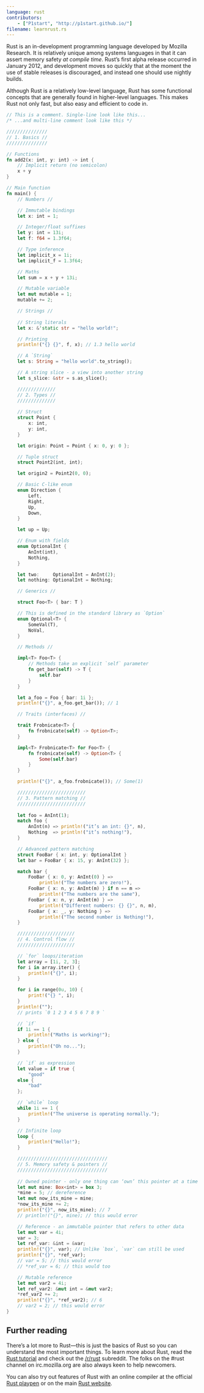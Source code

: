 ```yaml
---
language: rust
contributors:
    - ["P1start", "http://p1start.github.io/"]
filename: learnrust.rs
---
```


Rust is an in-development programming language developed by Mozilla Research.
It is relatively unique among systems languages in that it can assert memory
safety *at compile time*. Rust’s first alpha release occurred in January
2012, and development moves so quickly that at the moment the use of stable
releases is discouraged, and instead one should use nightly builds.

Although Rust is a relatively low-level language, Rust has some functional
concepts that are generally found in higher-level languages. This makes
Rust not only fast, but also easy and efficient to code in.

```rust
// This is a comment. Single-line look like this...
/* ...and multi-line comment look like this */

///////////////
// 1. Basics //
///////////////

// Functions
fn add2(x: int, y: int) -> int {
    // Implicit return (no semicolon)
    x + y
}

// Main function
fn main() {
    // Numbers //

    // Immutable bindings
    let x: int = 1;

    // Integer/float suffixes
    let y: int = 13i;
    let f: f64 = 1.3f64;

    // Type inference
    let implicit_x = 1i;
    let implicit_f = 1.3f64;

    // Maths
    let sum = x + y + 13i;

    // Mutable variable
    let mut mutable = 1;
    mutable += 2;

    // Strings //
    
    // String literals
    let x: &'static str = "hello world!";

    // Printing
    println!("{} {}", f, x); // 1.3 hello world

    // A `String`
    let s: String = "hello world".to_string();

    // A string slice - a view into another string
    let s_slice: &str = s.as_slice();

    //////////////
    // 2. Types //
    //////////////
    
    // Struct
    struct Point {
        x: int,
        y: int,
    }

    let origin: Point = Point { x: 0, y: 0 };

    // Tuple struct
    struct Point2(int, int);

    let origin2 = Point2(0, 0);

    // Basic C-like enum
    enum Direction {
        Left,
        Right,
        Up,
        Down,
    }

    let up = Up;

    // Enum with fields
    enum OptionalInt {
        AnInt(int),
        Nothing,
    }

    let two:     OptionalInt = AnInt(2);
    let nothing: OptionalInt = Nothing;

    // Generics //

    struct Foo<T> { bar: T }

    // This is defined in the standard library as `Option`
    enum Optional<T> {
        SomeVal(T),
        NoVal,
    }

    // Methods //

    impl<T> Foo<T> {
        // Methods take an explicit `self` parameter
        fn get_bar(self) -> T {
            self.bar
        }
    }

    let a_foo = Foo { bar: 1i };
    println!("{}", a_foo.get_bar()); // 1

    // Traits (interfaces) //

    trait Frobnicate<T> {
        fn frobnicate(self) -> Option<T>;
    }

    impl<T> Frobnicate<T> for Foo<T> {
        fn frobnicate(self) -> Option<T> {
            Some(self.bar)
        }
    }

    println!("{}", a_foo.frobnicate()); // Some(1)

    /////////////////////////
    // 3. Pattern matching //
    /////////////////////////
    
    let foo = AnInt(1);
    match foo {
        AnInt(n) => println!("it’s an int: {}", n),
        Nothing  => println!("it’s nothing!"),
    }

    // Advanced pattern matching
    struct FooBar { x: int, y: OptionalInt }
    let bar = FooBar { x: 15, y: AnInt(32) };

    match bar {
        FooBar { x: 0, y: AnInt(0) } =>
            println!("The numbers are zero!"),
        FooBar { x: n, y: AnInt(m) } if n == m =>
            println!("The numbers are the same"),
        FooBar { x: n, y: AnInt(m) } =>
            println!("Different numbers: {} {}", n, m),
        FooBar { x: _, y: Nothing } =>
            println!("The second number is Nothing!"),
    }

    /////////////////////
    // 4. Control flow //
    /////////////////////

    // `for` loops/iteration
    let array = [1i, 2, 3];
    for i in array.iter() {
        println!("{}", i);
    }

    for i in range(0u, 10) {
        print!("{} ", i);
    }
    println!("");
    // prints `0 1 2 3 4 5 6 7 8 9 `

    // `if`
    if 1i == 1 {
        println!("Maths is working!");
    } else {
        println!("Oh no...");
    }

    // `if` as expression
    let value = if true {
        "good"
    else {
        "bad"
    };

    // `while` loop
    while 1i == 1 {
        println!("The universe is operating normally.");
    }

    // Infinite loop
    loop {
        println!("Hello!");
    }

    /////////////////////////////////
    // 5. Memory safety & pointers //
    /////////////////////////////////
    
    // Owned pointer - only one thing can ‘own’ this pointer at a time
    let mut mine: Box<int> = box 3;
    *mine = 5; // dereference
    let mut now_its_mine = mine;
    *now_its_mine += 2;
    println!("{}", now_its_mine); // 7
    // println!("{}", mine); // this would error

    // Reference - an immutable pointer that refers to other data
    let mut var = 4i;
    var = 3;
    let ref_var: &int = &var;
    println!("{}", var); // Unlike `box`, `var` can still be used
    println!("{}", *ref_var);
    // var = 5; // this would error
    // *ref_var = 6; // this would too

    // Mutable reference
    let mut var2 = 4i;
    let ref_var2: &mut int = &mut var2;
    *ref_var2 += 2;
    println!("{}", *ref_var2); // 6
    // var2 = 2; // this would error
}
```

## Further reading

There’s a lot more to Rust—this is just the basics of Rust so you can
understand the most important things. To learn more about Rust, read the
[Rust tutorial](http://doc.rust-lang.org/tutorial.html) and check out the
[/r/rust](http://reddit.com/r/rust) subreddit. The folks on the #rust channel
on irc.mozilla.org are also always keen to help newcomers.

You can also try out features of Rust with an online compiler at the official
[Rust playpen](http://play.rust-lang.org) or on the main
[Rust website](http://rust-lang.org).
